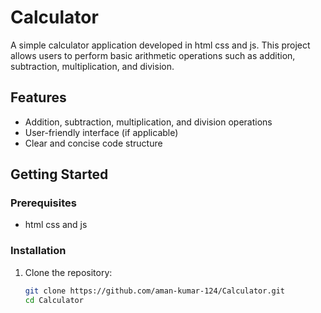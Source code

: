# Calculator

A simple calculator application developed in html css and js. This project allows users to perform basic arithmetic operations such as addition, subtraction, multiplication, and division.

## Features

- Addition, subtraction, multiplication, and division operations
- User-friendly interface (if applicable)
- Clear and concise code structure

## Getting Started

### Prerequisites

- html css and js

### Installation

1. Clone the repository:

   ```bash
   git clone https://github.com/aman-kumar-124/Calculator.git
   cd Calculator
